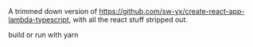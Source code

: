 A trimmed down version of https://github.com/sw-yx/create-react-app-lambda-typescript,
with all the react stuff stripped out.

build or run with yarn